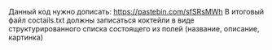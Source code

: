Данный код нужно дописать:
https://pastebin.com/sfSRsMWh
В итоговый файл coctails.txt должны записаться коктейли в виде структурированного списка 
состоящего из полей (название, описание, картинка)